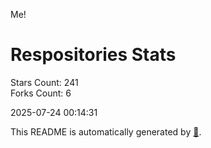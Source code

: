 Me!

# Respositories Stats
Stars Count: 241  
Forks Count: 6

2025-07-24 00:14:31  

This README is automatically generated by [🐰](https://github.com/rnitta/rnitta).

